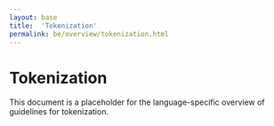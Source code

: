 ```yaml
---
layout: base
title:  'Tokenization'
permalink: be/overview/tokenization.html
---
```


# Tokenization

This document is a placeholder for the language-specific overview of
guidelines for tokenization.

